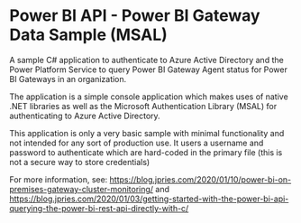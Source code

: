 # Power BI API - Power BI Gateway Data Sample (MSAL)
A sample C# application to authenticate to Azure Active Directory and the Power Platform Service to query Power BI Gateway Agent status for Power BI Gateways in an organization.

The application is a simple console application which makes uses of native .NET libraries as well as the Microsoft Authentication Library (MSAL) for authenticating to Azure Active Directory.

This application is only a very basic sample with minimal functionality and not intended for any sort of production use.  It users a username and password to authenticate which are hard-coded in the primary file (this is not a secure way to store credentials)


For more information, see: https://blog.jpries.com/2020/01/10/power-bi-on-premises-gateway-cluster-monitoring/
and https://blog.jpries.com/2020/01/03/getting-started-with-the-power-bi-api-querying-the-power-bi-rest-api-directly-with-c/
